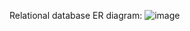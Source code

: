 Relational database ER diagram:
![image](https://github.com/SaiyaPatel/Little-Lemon-Database/assets/159530691/e8ecf4eb-a916-43df-87f5-63b8577d946b)
